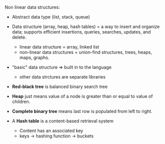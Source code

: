 Non linear data structures: 

- Abstract data type (list, stack, queue)
- Data structure (array, heap, hash tables) = a way to insert and organize data; supports efficient insertions, queries, searches, updates, and delete.
	- linear data structure = array, linked list
	- non-linear data structures = union-find structures, trees, heaps, maps, graphs. 
- "basic" data structure =>  built in to the language
	- other data strctures are separate libraries

- **Red-black tree** is balanced binary search tree
- **Heap** just means value of a node is greater than or equal to value of children.
- **Complete binary tree** means last row is populated from left to right. 

- A **Hash table** is a content-based retrieval system
	- Content has an associated key
	- keys -> hashing function -> buckets 

